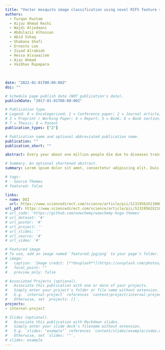 ```yaml
---
title: "Vector mosquito image classification using novel RIFS feature selection and machine learning models for disease epidemiology"
authors:
  - Furqan Rustam
  - Aijaz Ahmad Reshi
  - Wajdi Aljedaani
  - Abdulaziz Alhossan
  - Abid Ishaq
  - Shabana Shafi
  - Ernesto Lee
  - Ziyad Alrabiah
  - Hessa Alsuwailem
  - Ajaz Ahmad
  - Vaibhav Rupapara
  
  
  
date: "2022-01-01T00:00:00Z"
doi: ""

# Schedule page publish date (NOT publication's date).
publishDate: "2017-01-01T00:00:00Z"

# Publication type.
# Legend: 0 = Uncategorized; 1 = Conference paper; 2 = Journal article;
# 3 = Preprint / Working Paper; 4 = Report; 5 = Book; 6 = Book section;
# 7 = Thesis; 8 = Patent
publication_types: ["2"]

# Publication name and optional abbreviated publication name.
publication: ""
publication_short: ""

abstract: Every year about one million people die due to diseases transmitted by mosquitoes. The infection is transmitted to a person when an infected mosquito stings, injecting the saliva into the human body. The best possible way to prevent a mosquito-borne infection till date is to save the humans from exposure to mosquito bites. This study proposes a Machine Learning (ML) and Deep Learning based system to detect the presence of two critical disease spreading classes of mosquitoes such as the Aedes and Culex. The proposed system will effectively aid in epidemiology to design evidence-based policies and decisions by analyzing the risks and transmission. The study proposes an effective methodology for the classification of mosquitoes using ML and CNN models.  

# Summary. An optional shortened abstract.
summary: Lorem ipsum dolor sit amet, consectetur adipiscing elit. Duis posuere tellus ac convallis placerat. Proin tincidunt magna sed ex sollicitudin condimentum.

# tags:
# - Source Themes
# featured: false

links:
- name: DOI
  url: https://www.sciencedirect.com/science/article/pii/S1319562X21008226
url_pdf: https://www.sciencedirect.com/science/article/pii/S1319562X21008226
# url_code: 'https://github.com/wowchemy/wowchemy-hugo-themes'
# url_dataset: '#'
# url_poster: '#'
# url_project: ''
# url_slides: ''
# url_source: '#'
# url_video: '#'

# Featured image
# To use, add an image named `featured.jpg/png` to your page's folder. 
# image:
#   caption: 'Image credit: [**Unsplash**](https://unsplash.com/photos/s9CC2SKySJM)'
#   focal_point: ""
#   preview_only: false

# Associated Projects (optional).
#   Associate this publication with one or more of your projects.
#   Simply enter your project's folder or file name without extension.
#   E.g. `internal-project` references `content/project/internal-project/index.md`.
#   Otherwise, set `projects: []`.
projects:
- internal-project

# Slides (optional).
#   Associate this publication with Markdown slides.
#   Simply enter your slide deck's filename without extension.
#   E.g. `slides: "example"` references `content/slides/example/index.md`.
#   Otherwise, set `slides: ""`.
# slides: example
---
```


<!-- {{% callout note %}}
Create your slides in Markdown - click the *Slides* button to check out the example.
{{% /callout %}}

Supplementary notes can be added here, including [code, math, and images](https://wowchemy.com/docs/writing-markdown-latex/). -->
